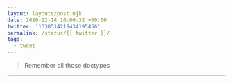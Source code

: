```yaml
---
layout: layouts/post.njk
date: 2020-12-14 16:00:32 +00:00
twitter: '1338514218434195456'
permalink: /status/{{ twitter }}/
tags: 
  - tweet
---
```


> Remember all those doctypes

---
